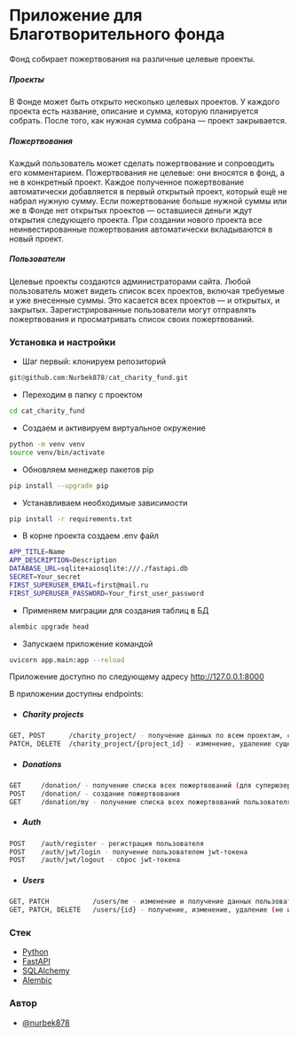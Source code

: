 # Приложение для Благотворительного фонда

Фонд собирает пожертвования на различные целевые проекты.

##### Проекты
В Фонде может быть открыто несколько целевых проектов. У каждого проекта есть название, описание и сумма, которую планируется собрать. После того, как нужная сумма собрана — проект закрывается.
##### Пожертвования
Каждый пользователь может сделать пожертвование и сопроводить его комментарием. Пожертвования не целевые: они вносятся в фонд, а не в конкретный проект. Каждое полученное пожертвование автоматически добавляется в первый открытый проект, который ещё не набрал нужную сумму. Если пожертвование больше нужной суммы или же в Фонде нет открытых проектов — оставшиеся деньги ждут открытия следующего проекта. При создании нового проекта все неинвестированные пожертвования автоматически вкладываются в новый проект.
##### Пользователи
Целевые проекты создаются администраторами сайта. Любой пользователь может видеть список всех проектов, включая требуемые и уже внесенные суммы. Это касается всех проектов — и открытых, и закрытых. Зарегистрированные пользователи могут отправлять пожертвования и просматривать список своих пожертвований.


###  Установка и настройки
  * Шаг первый: клонируем репозиторий
```python
git@github.com:Nurbek878/cat_charity_fund.git
```
 * Переходим в папку с проектом 
```sh 
cd cat_charity_fund
``` 
* Создаем и активируем виртуальное окружение 
```sh 
python -m venv venv 
source venv/bin/activate 
``` 
* Обновляем менеджер пакетов pip
```sh 
pip install --upgrade pip 
``` 
* Устанавливаем необходимые зависимости 
```sh 
pip install -r requirements.txt
``` 
* В корне проекта создаем .env файл
```sh 
APP_TITLE=Name
APP_DESCRIPTION=Description
DATABASE_URL=sqlite+aiosqlite:///./fastapi.db
SECRET=Your_secret
FIRST_SUPERUSER_EMAIL=first@mail.ru
FIRST_SUPERUSER_PASSWORD=Your_first_user_password
``` 
* Применяем миграции для создания таблиц в БД
```sh 
alembic upgrade head
``` 
* Запускаем приложение командой
```sh 
uvicorn app.main:app --reload
``` 
Приложение доступно по следующему адресу http://127.0.0.1:8000


В приложении доступны endpoints:
    
* #####    Charity projects

```sh
GET, POST      /charity_project/ - получение данных по всем проектам, создание нового проекта (для суперюзеров)
PATCH, DELETE  /charity_project/{project_id} - изменение, удаление существующего проекта (для суперюзеров)
``` 
* #####   Donations
```sh
GET     /donation/ - получение списка всех пожертвований (для суперюзеров)
POST    /donation/ - создание пожертвования
GET     /donation/my - получение списка всех пожертвований пользователя
``` 
* #####    Auth
```sh
POST    /auth/register - регистрация пользователя
POST    /auth/jwt/login - получение пользователем jwt-токена
POST    /auth/jwt/logout - сброс jwt-токена
``` 
* #####    Users
```sh
GET, PATCH           /users/me - изменение и получение данных пользователя
GET, PATCH, DELETE   /users/{id} - получение, изменение, удаление (не используется, деактивация) пользователей
``` 

### Стек
-   [Python](https://www.python.org/)
-   [FastAPI](https://fastapi.tiangolo.com/)
-   [SQLAlchemy](https://www.sqlalchemy.org/)
-   [Alembic](https://alembic.sqlalchemy.org)

### Автор

- [@nurbek878](https://github.com/Nurbek878)